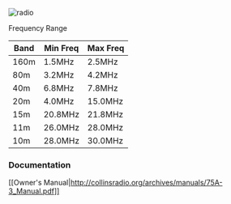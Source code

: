 ![radio](https://i.imgur.com/jwXh6yx.png)

Frequency Range

Band|Min Freq|Max Freq   
----|--------|-----------
160m|1.5MHz|2.5MHz
80m|3.2MHz|4.2MHz
40m|6.8MHz|7.8MHz
20m|4.0MHz|15.0MHz
15m|20.8MHz|21.8MHz
11m|26.0MHz|28.0MHz
10m|28.0MHz|30.0MHz

### Documentation

[[Owner's Manual|http://collinsradio.org/archives/manuals/75A-3_Manual.pdf]]